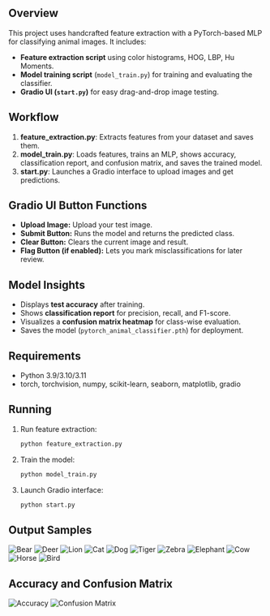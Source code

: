## Overview
This project uses handcrafted feature extraction with a PyTorch-based MLP for classifying animal images. It includes:
- **Feature extraction script** using color histograms, HOG, LBP, Hu Moments.
- **Model training script** (`model_train.py`) for training and evaluating the classifier.
- **Gradio UI (`start.py`)** for easy drag-and-drop image testing.

## Workflow
1. **feature_extraction.py**: Extracts features from your dataset and saves them.
2. **model_train.py**: Loads features, trains an MLP, shows accuracy, classification report, and confusion matrix, and saves the trained model.
3. **start.py**: Launches a Gradio interface to upload images and get predictions.

## Gradio UI Button Functions
- **Upload Image:** Upload your test image.
- **Submit Button:** Runs the model and returns the predicted class.
- **Clear Button:** Clears the current image and result.
- **Flag Button (if enabled):** Lets you mark misclassifications for later review.

## Model Insights
- Displays **test accuracy** after training.
- Shows **classification report** for precision, recall, and F1-score.
- Visualizes a **confusion matrix heatmap** for class-wise evaluation.
- Saves the model (`pytorch_animal_classifier.pth`) for deployment.

## Requirements
- Python 3.9/3.10/3.11
- torch, torchvision, numpy, scikit-learn, seaborn, matplotlib, gradio

## Running
1. Run feature extraction:
    ```bash
    python feature_extraction.py
    ```
2. Train the model:
    ```bash
    python model_train.py
    ```
3. Launch Gradio interface:
    ```bash
    python start.py
    ```
        
## Output Samples
![Bear](images/bear.png)
![Deer](images/deer.png)
![Lion](images/lion.png)
![Cat](images/cat.png)
![Dog](images/dog.png)
![Tiger](images/tiger.png)
![Zebra](images/zebra.png)
![Elephant](images/elephant.png)
![Cow](images/cow.png)
![Horse](images/horse.png)
![Bird](images/bird.png)

## Accuracy and Confusion Matrix
![Accuracy](images/accuracy.png)
![Confusion Matrix](images/matrix.png)
